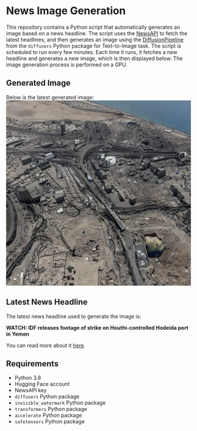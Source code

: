 # News Image Generation
This repository contains a Python script that automatically generates an image based on a news headline. The script uses the [NewsAPI](https://newsapi.org/) to fetch the latest headlines, and then generates an image using the [DiffusionPipeline](https://github.com/huggingface/diffusers) from the `diffusers` Python package for Text-to-Image task.
The script is scheduled to run every few minutes. Each time it runs, it fetches a new headline and generates a new image, which is then displayed below. The image generation process is performed on a GPU.

## Generated Image
Below is the latest generated image:
![Generated Image](image.png)

## Latest News Headline
The latest news headline used to generate the image is:

**WATCH: IDF releases footage of strike on Houthi-controlled Hodeida port in Yemen**

You can read more about it [here](https://news.google.com/rss/articles/CBMifWh0dHBzOi8vd3d3LnRpbWVzb2Zpc3JhZWwuY29tL2xpdmVibG9nX2VudHJ5L3dhdGNoLWlkZi1yZWxlYXNlcy1mb290YWdlLW9mLXN0cmlrZS1vbi1ob3V0aGktY29udHJvbGxlZC1ob2RlaWRhLXBvcnQtaW4teWVtZW4v0gEA?oc=5).

## Requirements
- Python 3.8
- Hugging Face account
- NewsAPI key
- `diffusers` Python package
- `invisible_watermark` Python package
- `transformers` Python package
- `accelerate` Python package
- `safetensors` Python package
